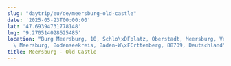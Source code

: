 ```yaml
---
slug: "daytrip/eu/de/meersburg-old-castle"
date: '2025-05-23T00:00:00'
lat: '47.69394731778148'
lng: '9.270514028625485'
location: "Burg Meersburg, 10, Schlo\xDFplatz, Oberstadt, Meersburg, Verwaltungsverband\
  \ Meersburg, Bodenseekreis, Baden-W\xFCrttemberg, 88709, Deutschland"
title: Meersburg - Old Castle
---
```



